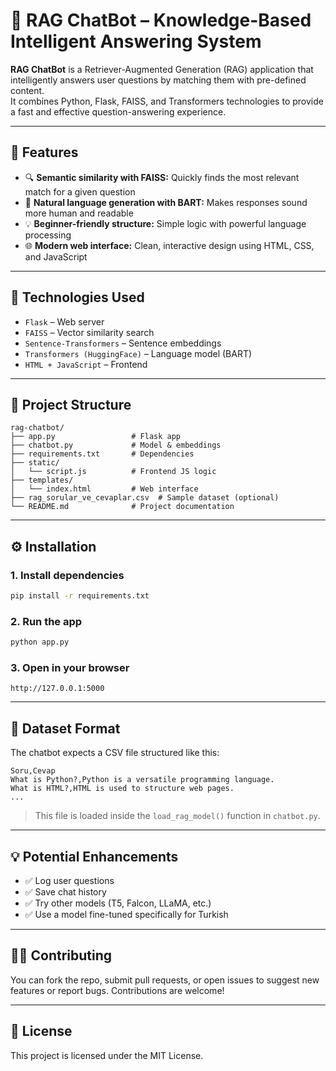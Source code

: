 # 🧠 RAG ChatBot – Knowledge-Based Intelligent Answering System

**RAG ChatBot** is a Retriever-Augmented Generation (RAG) application that intelligently answers user questions by matching them with pre-defined content.  
It combines Python, Flask, FAISS, and Transformers technologies to provide a fast and effective question-answering experience.

---

## 🚀 Features

- 🔍 **Semantic similarity with FAISS:** Quickly finds the most relevant match for a given question
- 🤖 **Natural language generation with BART:** Makes responses sound more human and readable
- 💡 **Beginner-friendly structure:** Simple logic with powerful language processing
- 🌐 **Modern web interface:** Clean, interactive design using HTML, CSS, and JavaScript

---

## 🧰 Technologies Used

- `Flask` – Web server
- `FAISS` – Vector similarity search
- `Sentence-Transformers` – Sentence embeddings
- `Transformers (HuggingFace)` – Language model (BART)
- `HTML + JavaScript` – Frontend

---

## 📁 Project Structure

```
rag-chatbot/
├── app.py                 # Flask app
├── chatbot.py             # Model & embeddings
├── requirements.txt       # Dependencies
├── static/
│   └── script.js          # Frontend JS logic
├── templates/
│   └── index.html         # Web interface
├── rag_sorular_ve_cevaplar.csv  # Sample dataset (optional)
└── README.md              # Project documentation
```

---

## ⚙️ Installation

### 1. Install dependencies

```bash
pip install -r requirements.txt
```

### 2. Run the app

```bash
python app.py
```

### 3. Open in your browser

```
http://127.0.0.1:5000
```

---

## 📝 Dataset Format

The chatbot expects a CSV file structured like this:

```csv
Soru,Cevap
What is Python?,Python is a versatile programming language.
What is HTML?,HTML is used to structure web pages.
...
```

> This file is loaded inside the `load_rag_model()` function in `chatbot.py`.

---

## 💡 Potential Enhancements

- ✅ Log user questions
- ✅ Save chat history
- ✅ Try other models (T5, Falcon, LLaMA, etc.)
- ✅ Use a model fine-tuned specifically for Turkish

---

## 👨‍💻 Contributing

You can fork the repo, submit pull requests, or open issues to suggest new features or report bugs. Contributions are welcome!

---

## 📄 License

This project is licensed under the MIT License.